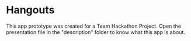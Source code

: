 # Hangouts
This app prototype was created for a Team Hackathon Project. Open the presentation file in the "description" folder to know what this app is about.
